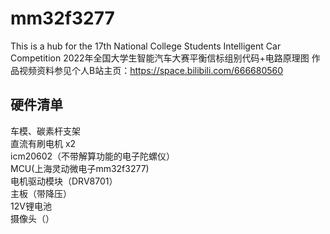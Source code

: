# mm32f3277
This is a hub for the 17th National College Students Intelligent Car Competition
2022年全国大学生智能汽车大赛平衡信标组别代码+电路原理图
作品视频资料参见个人B站主页：https://space.bilibili.com/666680560
## 硬件清单
车模、碳素杆支架  
直流有刷电机 x2  
icm20602（不带解算功能的电子陀螺仪）  
MCU(上海灵动微电子mm32f3277)    
电机驱动模块（DRV8701）  
主板（带降压）  
12V锂电池  
摄像头（）

